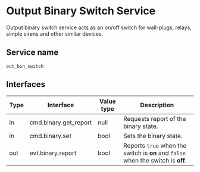 # Output Binary Switch Service

Output binary switch service acts as an on/off switch for wall-plugs, relays, simple sirens and other similar devices.

## Service name

`out_bin_switch`

## Interfaces

| Type | Interface             | Value type | Description                                                                      |
|------|-----------------------|------------|----------------------------------------------------------------------------------|
| in   | cmd.binary.get_report | null       | Requests report of the binary state.                                             |
| in   | cmd.binary.set        | bool       | Sets the binary state.                                                           |
| out  | evt.binary.report     | bool       | Reports `true` when the switch is **on** and `false` when the switch is **off**. |